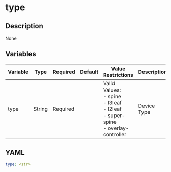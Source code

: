 # type

## Description

None

## Variables

| Variable | Type | Required | Default | Value Restrictions | Description |
| -------- | ---- | -------- | ------- | ------------------ | ----------- |
| type | String | Required |  | Valid Values:<br>- spine<br>- l3leaf<br>- l2leaf<br>- super-spine<br>- overlay-controller | Device Type |

## YAML

```yaml
type: <str>
```